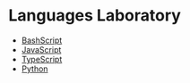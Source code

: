 # Languages Laboratory

- [BashScript](https://github.com/azimhatami/languages_lab/tree/master/bash_script)
- [JavaScript](https://github.com/azimhatami/languages_lab/tree/master/javascript)
- [TypeScript](https://github.com/azimhatami/languages_lab/tree/master/typescript)
- [Python](https://github.com/azimhatami/languages_lab/tree/master/python)
